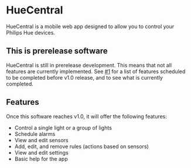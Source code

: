 # HueCentral #

HueCentral is a mobile web app designed to allow you to control your Philips 
Hue devices.

## This is prerelease software ##

HueCentral is still in prerelease development. This means that not all features 
are currently implemented. See [#1] for a list of features scheduled to be 
completed before v1.0 release, and to see what is currently completed.

## Features ##

Once this software reaches v1.0, it will offer the following features:
- Control a single light or a group of lights
- Schedule alarms
- View and edit sensors
- Add, edit, and remove rules (actions based on sensors)
- View and edit settings
- Basic help for the app

[#1]:https://github.com/shardsofmetal/HueCentral/issues/1